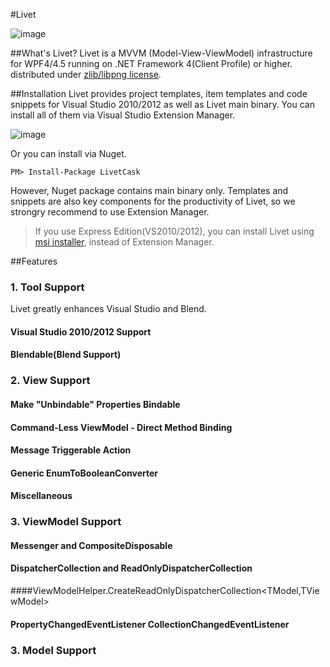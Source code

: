 #Livet

![image](http://ugaya40.net/wp-content/uploads/LivetLogo_thumb.png)

##What's Livet?
Livet is a MVVM (Model-View-ViewModel) infrastructure for WPF4/4.5 running on .NET Framework 4(Client Profile) or higher. distributed under [zlib/libpng license](http://opensource.org/licenses/Zlib). 

##Installation
Livet provides project templates, item templates and code snippets for Visual Studio 2010/2012 as well as Livet main binary. You can install all of them via Visual Studio Extension Manager.

![image](http://ugaya40.net/wp-content/uploads/image_thumb1.png)

Or you can install via Nuget.

	PM> Install-Package LivetCask

However, Nuget package contains main binary only. Templates and snippets are also key components for the productivity of Livet, so we strongry recommend to use Extension Manager. 


> If you use Express Edition(VS2010/2012), you can install Livet using [msi installer](http://visualstudiogallery.msdn.microsoft.com/ee198b62-fa45-496c-9c1c-e8f63b43f677?SRC=VSIDE), instead of Extension Manager.

##Features

### 1. Tool Support
Livet greatly enhances Visual Studio and Blend.

#### Visual Studio 2010/2012 Support

<!--WPFでは、プロジェクトの初期設定のコストも馬鹿になりません。また、ビヘイビア・トリガー・アクションの開発にも高いコストがかかります。

Livetではプロジェクトテンプレート・アイテムテンプレートはもちろんの事、コードスニペットにて各種Commad、変更通知プロパティを提供しています。

※コードスニペットのガイドは、プロジェクトテンプレート・アイテムテンプレートにあります)-->


#### Blendable(Blend Support)

<!--LivetのView機能は極力Blendで作業しやすくなるように定義されています。
-->
### 2. View Support
<!--
Livetの特徴② – View Support
LivetのViewサポートの方針は簡単です。「バインドで解決できる箇所を増やす」- これのみです。

WPFに限らずMVVMに限らずXAML系プラットフォームの特徴を活かしたViewサポートライブラリに出来る事はもともと基本的に「Viewコントロールの機能の補完」と「バインドで解決できる場所を増やす」のみです。LivetはMVVMインフラストラクチャですから「バインドで解決できる箇所を増やす」に注力するのは至極当然と言えます。-->

#### Make "Unbindable" Properties Bindable

<!--コントロールのバインドできないプロパティ(依存関係プロパティではないプロパティ)の存在がViewModelでのViewの状態管理を苦しくする事は少なくありません。Livetではすべてのコントロールの、全ての(System.Windowsで始まる型のプロパティは除く)依存関係プロパティではないプロパティの単方向のバインドを可能にするビヘイビアとアクションを提供しています。

xxxSetStateToSourceAction (xxxコントロールからバインドソースへ値を送信)



xxxSetStateToControlBehavior (バインドソースからxxxコントロールへ値を送信)



また、TextBoxとPasswordBoxに限っては本来バインドできないプロパティを双方向バインド可能にするビヘイビアを別途用意してあります。(TextBoxBindingSupportBehavior/PasswordBoxBindingSupportBehavior)。
-->

#### Command-Less ViewModel - Direct Method Binding

<!--一般的なMVVMのサンプルとされるコードでViewからViewModelに操作を要求したい時にICommandを介するのは何故か？。

Viewの抽象化要件の上ではICommandはViewModelで意味的な操作の塊を提示するという意義があります。しかし多くの場合Viewの抽象要件は不要です。Viewの抽象化要件がなく、Modelが十分にリッチでViewModelが適切な厚さを持っている場合、ICommandはただメソッドを直接バインドできないがために存在します。

その状況(つまり多くの状況)でMVVMを適切に考慮すれば、それはむしろICommandを使わない事になるはずです。

LivetではICommandをサポートするすべてのView機能が同時にメソッドの直接バインディングをサポートしています。

代表的なそれはLivetCallMethodActionです。BlendSDKのCallMethodActionは引数はとれませんが、LivetCallMethodActionは一つの引数を取れ(ICommandと同条件)、なおかつBlendSDKのCallMethodActionより高いパフォーマンスを誇ります。

LivetCallMethodAction



後述するメッセージ機構も含めてLivetにおいてはすべてのICommandを要求するような機能が同時にメソッドの直接バインディングをサポートしていますし、開発者が独自にビヘイビア・トリガー・アクションを作成する際もメソッドの直接バインディングが簡単に実装できるようにMethodBinderという機構を用意してあります。

MethodBinderはLivetのすべてのメソッドバインディング機能で使用されています。MethodBinderをシンプルに使用するだけで、内部ではリフレクションと式木をフル活用して最大限メソッドキャッシュ管理の効率化をしてくれます。-->

#### Message Triggerable Action

<!--Livet.Behaviors.Messaging名前空間にはメッセージを受け取る事の出来るActionが用意されています。メッセージを受け取るActionは汎用性が高く、View上でEventTriggerなどから通常通りActionを起動する事も、ViewModel上のMessengerからMessageを送信して起動する事もできます。また戻り値のあるメッセージに対応したActionでは、Actionの結果が格納されたメッセージを引数にViewModelのメソッドやコマンドを呼び出すこともできます。

PrismのInteractionRequestと似た機構ですが、決定的に異なるのはメッセージをView上でも定義可能なところとコールバックをコマンド呼び出しだけではなくメソッドでも可能な所です。View上でメッセージが定義できる事で実装上の制約からくるViewとViewModel間の不要な通信を抑える事ができます。

メッセージを受け取るアクションは、通常通りのアクションとして使う事も、ViewModel→View方向の通知手段として使う事も出来ます。

Clickイベントを切っ掛けに確認ダイアログを呼び出し、結果をViewModelのRequestCloseメソッドを呼び出すことで通知



ViewModelのMessengerから”Info”というキーでメッセージが飛んできた場合、情報ダイアログを表示

View側



ViewModel側



Livetに標準で定義されているメッセージとアクションの組み合わせには、確認・情報ダイアログ・ファイルダイアログ・画面遷移・フォルダーダイアログ(Windows API Code Packを参照しているためLivet.Extensionsという別アセンブリに定義)などがあります。

Livet.Extensionsのフォルダー選択メッセージとアクションは、Vista以前と以降でTaskDialogとFolderBrowserDialogを自動で切り替えて使用できる



また、開発者が簡単にメッセージ対応アクション・メッセージを定義できるように、アイテムテンプレートに相互作用アクションとメッセージのテンプレートをそれぞれ用意してあります。-->

#### Generic EnumToBooleanConverter
<!--
View抽象化要件がない場合、Converterを使わなければならない箇所は限られては来ますが、しかしそれでもViewModelの使いまわしをしたい等の場合にIValueConverterを必要とする場合があります。LivetではSystem.Windows名前空間配下の全てのEnum型をbooleanと相互変換するIValueConverterを用意してあります。-->



#### Miscellaneous 
<!--Blend SDKのDataTriggerは初期値に対応していません。その対処として初期値に対応するLivetDataTrigger、フォーカスを制御するSetFocusAction、Windowのクローズキャンセルや、クローズキャンセル可否判断をViewModelに委譲する事が出来るWindowCloseCancelBehavior、RoutedEventTrigger、DataContextがIDisposableであった場合DataContextをDisposeするDataContextDisposeActionなどを用意してあります。-->

### 3. ViewModel Support

<!--LivetのViewModelサポート機能は、ViewとModelを極力PDSにそってデザインした場合に必然的に薄くなるViewModel、そしてその薄くなったViewModelが多くの開発シナリオで多用するであろう機能を前提にデザインしてあります。-->

#### Messenger and CompositeDisposable

<!--Messengerは前述のView機能 – メッセージを受け取るアクションに、ViewModelからメッセージを伝えるために用意されています。CompositeDisposableはIEnumerable<IDisposable>型で、ViewModelがDisposeされる際に同時に破棄したいリソースを格納するために使用されます。LivetのViewModel機能を使用する場合は、ViewModelと一緒に破棄したいリソースは基本的にViewModelのCompositeDisposableに格納する事になります。

ReactiveExtensionsと併用する場合には、RxのCompositeDisposableをLivetのViewModelのCompositeDisposableに放り込んでやるとよいでしょう。-->

#### DispatcherCollection and ReadOnlyDispatcherCollection

<!--
DispatcherCollectionは、既存の変更通知コレクションをコンストラクタの引数にとり、その変更通知を指定されたDispatcher上で行うコレクションです。ReadOnlyDispatcherCollection、DispatcherCollectionをコンストラクタの引数にとる読み取り専用ラッパーとなります。
-->
####ViewModelHelper.CreateReadOnlyDispatcherCollection<TModel,TViewModel>

<!--
CreateReadOnlyDispatcherCollectionを使用すると、Modelの変更通知コレクションを指定し、そのModelのコレクションの変更と連動するReadOnlyDispatcherCollectionを生成できます。Func<TModel,TViewModel>を指定してTModel型とTViewModel型の相互変換を行います。



CreateReadOnlyDispatcherCollectionを使用して生成されたTViewModelの要素がIDisposableであった場合、sourceコレクションからRemoveされた場合など要素削除時にはDisposeが呼ばれます。

生成されたコレクションのDisposeを呼ぶことで、ソースコレクションとの連動は解除され、TViewModelがIDisposableであった場合は生成されたTViewModel型に対してDiposeが呼ばれます。-->

#### PropertyChangedEventListener CollectionChangedEventListener

<!--Modelのイベントを監視するのはViewModelの大きな役目です。しかしC#ではイベントハンドラの監視と解除を以下のような構文で行えません。



Livetでは特に煩雑になりがちなPropertyChangedイベントの監視と解除を容易にするため、PropertyChangedEventListenerクラスを用意してあります。

様々な形でのPropertyChangedイベントハンドリング



CollectionChangedEventListenerはそのコレクション変更通知版です。PropertyChangedEventListenerほど多機能ではありませんが似た様な事が可能です。

また、汎用EventListenerとしてEventListenerを用意してあります。



EventListenerやPropertyChangedEventListener/CollectionChangedEventListenerはIDisposable型であり、Disposeする事でハンドラの監視を解除します。

ViewModelのCompositeDisposableに放り込んでおけば何も考えずともイベントハンドラの監視解除が行えます。-->

### 3. Model Support
<!--ModelはMVVMの関心領域ではないため、Livetでも特に手厚いサポートはありません。

しかし最低限の機能として、変更通知イベント基底クラスとなるNotificationObjectと、スレッドセーフな変更通知コレクションであるObservableSynchronizedCollectionを用意してあります。

ObservableSyncronizedCollectionはMonitorベースのスレッドセーフなコレクションではなく、ReaderWriterLockSlimによるスレッドセーフなコレクションであり、読み書きが等しく複数スレッドから煩雑に行われるシナリオにおいて、パフォーマンスと変更通知のタイミングの偏りのバランスが良い様に設計されています。

前述したViewModelのDispatcherCollectionはただのラッパーであるため、Modelでは通常のObservableCollectionとObservableSyncronizedCollectionを用途に応じて使い分け、それをViewModelでは同様に扱う事ができます。-->

 
